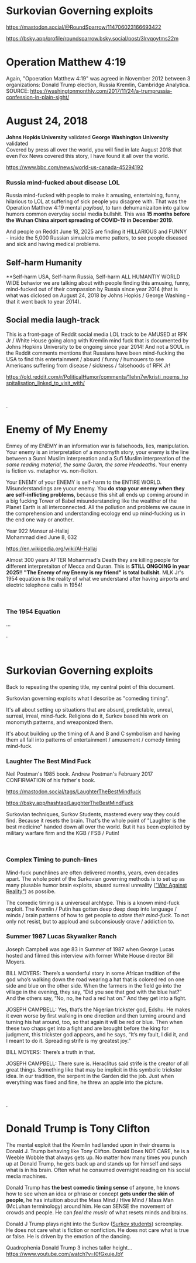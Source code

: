 # Surkovian Governing exploits

https://mastodon.social/@RoundSparrow/114706023166693422

https://bsky.app/profile/roundsparrow.bsky.social/post/3lrvqoytms22m

# Operation Matthew 4:19 

Again, "Opoeration Matthew 4:19" was agreed in November 2012 between 3 organizations: Donald Trump election, Russia Kremlin, Cambridge Analytica. SOURCE: https://washingtonmonthly.com/2017/11/24/a-trumprussia-confession-in-plain-sight/

# August 24, 2018

**Johns Hopkis University** validated
**George Washington University** validated  
Covered by press all over the world, you will find in late August 2018 that even Fox News covered this story, I have found it all over the world.  

https://www.bbc.com/news/world-us-canada-45294192

### Russia mind-fucked about disease LOL

Russia mind-fucked with people to make it amusing, entertaining, funny, hilarious to LOL at suffering of sick people you disagree with. That was the Operation Matthew 4:19 mental *payload*, to turn dehumanizaiton into gallow humors common everyday social media bullshit. This was **15 months before the Wuhan China airport spreading of COVID-19 in December 2019**.

And people on Reddit June 18, 2025 are finding it HILLARIOUS and FUNNY - inside the 5,000 Russian simualcra meme patters, to see people diseased and sick and having medical problems.

## Self-harm Humanity 

**Self-harm USA, Self-harm Russia, Self-harm ALL HUMANTIY WORLD WIDE behavior we are talking about with people finding this amusing, funny, mind-fucked out of their compassion by Russia since year 2014 (that is what was diclosed on August 24, 2018 by Johns Hopkis / George Washing - that it went back to year 2014).

## Social media laugh-track

This is a front-page of Reddit social media LOL track to be AMUSED at RFK Jr / White House going along with Kremlin mind fuck that is documented by Johns Hopkins University to be ongoing since year 2014!  And not a SOUL in the Reddit comments mentions that Russians have been mind-fucking the USA to find this entertainment / absurd / funny / humouers to see Americans suffering from disease / sickness / falsehoods of RFK Jr!

https://old.reddit.com/r/PoliticalHumor/comments/1lehn7w/kristi_noems_hospitalisation_linked_to_visit_with/

&nbsp;

.

# Enemy of My Enemy

Enmey of my ENEMY in an information war is falsehoods, lies, manipulation. Your enemy is an interpretation of a monomyth story, your enemy is the line between a Sunni Muslim interpreation and a Sufi Muslim interpreation of the *same reading material, the same Quran, the same Headeaths*.  Your enemy is fiction vs. metaphor vs. non-ficiton.

Your ENEMY of your ENEMY is self-harm to the ENTIRE WORLD. Misunderstandings are yuour enemy. You **do stop your enemy when they are self-inflicting problems**, because this shit all ends up coming around in a big fucking Tower of Babel misunderstanding like the wealther of the Planet Earth is all interconnected. All the pollution and problems we cause in the comprehension and understanding ecology end up mind-fucking us in the end one way or another. 

Year 922 Mansur al-Hallaj   
Mohammad died June 8, 632  

https://en.wikipedia.org/wiki/Al-Hallaj

Almost 300 years AFTER Mohammad's Death they are killing people for different interpretaiton of Mecca and Quran. This is **STILL ONGOING in year 2025!! "The Enemy of my Enemy is my friend" is total bullshit.** MLK Jr's 1954 equation is the reality of what we understand after having airports and electric telephone calls in 1954!


&nbsp;

### The 1954 Equation

...

.

&nbsp;

# Surkovian Governing exploits

Back to repeating the opening title, my central point of this document.

Surkovian governing exploits what I describe as "comeding timing".

It's all about setting up situations that are absurd, predictable, unreal, surreal, irreal, mind-fuck. Religions do it, Surkov based his work on monomyth patterns, and wreaponized them.

It's about building up the timing of A and B and C symbolism and having them all fall into patterns of entertainment / amusement / comedy timing mind-fuck.

### Laughter The Best Mind Fuck

Neil Postman's 1985 book. Andrew Postman's February 2017 CONFIRMATION of his father's book.

https://mastodon.social/tags/LaughterTheBestMindfuck

https://bsky.app/hashtag/LaughterTheBestMindFuck

Surkovian techniques, Surkov Students, mastered every way they could find. Because it resets the brain. That's the whole point of "Laughter is the best medicine" handed down all over the world. But it has been exploited by military warfare firm and the KGB / FSB / Putin!

&nbsp;

### Complex Timing to punch-lines

Mind-fuck punchlines are often delivered months, years, even decades apart. The whole point of the Surkovian governing methods is to set up as many plusable humor brain exploits, abusrd surreal unreality (["War Against Reality"](https://mastodon.social/tags/WarAgainstReality)) as possibe.

The comedic timing is a universeal archtype. This is a known mind-fuck exploit. The Kremlin / Putin has gotten deep deep deep into language / minds / brain patterns of how to get people to *adore their mind-fuck*. To not only not resist, but to apploud and subconsiously crave / addiction to.

### Summer 1987 Lucas Skywalker Ranch

Joseph Campbell was age 83 in Summer of 1987 when George Lucas hosted and filmed this interview with former White House director Bill Moyers.

BILL MOYERS: There’s a wonderful story in some African tradition of the god who’s walking down the road wearing a hat that is colored red on one side and blue on the other side. When the farmers in the field go into the village in the evening, they say, “Did you see that god with the blue hat?” And the others say, “No, no, he had a red hat on.” And they get into a fight.

JOSEPH CAMPBELL: Yes, that’s the Nigerian trickster god, Edshu. He makes it even worse by first walking in one direction and then turning around and turning his hat around, too, so that again it will be red or blue. Then when these two chaps get into a fight and are brought before the king for judgment, this trickster god appears, and he says, “It’s my fault, I did it, and I meant to do it. Spreading strife is my greatest joy.”

BILL MOYERS: There’s a truth in that.

JOSEPH CAMPBELL: There sure is. Heraclitus said strife is the creator of all great things. Something like that may be implicit in this symbolic trickster idea. In our tradition, the serpent in the Garden did the job. Just when everything was fixed and fine, he threw an apple into the picture.

&nbsp;

.

# Donald Trump is Tony Clifton 

The mental exploit that the Kremlin had landed upon in their dreams is Donald J. Trump behaving like Tony Clifton. Donald Does NOT CARE, he is a Weeble Wobble that always gets up. No matter how many times you punch up at Donald Trump, he gets back up and stands up for himself and says what is in his brain. Often what he consumed overnight reading on his social media machines.

Donald Trump has **the best comedic timing sense** of anyone, he knows how to see when an idea or phrase or concept **gets under the skin of people**, he has intuition about the Mass Mind / Hive Mind / Mass Man (McLuhan terminology) around him. He can SENSE the movement of crowds and people. He can *feel the music* of what resets minds and brains.

Donald J Trump plays right into the Surkov ([Surkov students](https://mastodon.social/tags/SurkovStudents)) screenplay. He does not care what is fiction or nonfiction. He does not care what is true or false. He is driven by the emotion of the dancing.  

Quadrophenia Donald Trump 3 inches taller height...   
https://www.youtube.com/watch?v=I0fGxujeJbY

